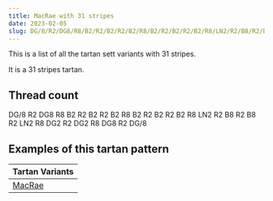 ```yaml
---
title: MacRae with 31 stripes
date: 2023-02-05
slug: DG/8/R2/DG8/R8/B2/R2/B2/R2/B2/R8/B2/R2/B2/R2/B2/R8/LN2/R2/B8/R2/B8/R2/LN2/R8/DG2/R2/DG2/R8/DG8/R2/DG/8
---
```

This is a list of all the tartan sett variants with 31 stripes.

It is a 31 stripes tartan.


## Thread count
DG/8 R2 DG8 R8 B2 R2 B2 R2 B2 R8 B2 R2 B2 R2 B2 R8 LN2 R2 B8 R2 B8 R2 LN2 R8 DG2 R2 DG2 R8 DG8 R2 DG/8

## Examples of this tartan pattern

| Tartan Variants |
|---------------|
| [MacRae](/variants/dg/8/r2/dg8/r8/b2/r2/b2/r2/b2/r8/b2/r2/b2/r2/b2/r8/ln2/r2/b8/r2/b8/r2/ln2/r8/dg2/r2/dg2/r8/dg8/r2/dg/8-b304080-dg003000-lne0e0e0-rc00000)||
